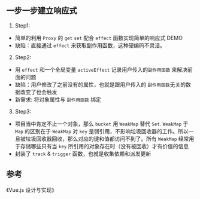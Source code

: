 ## 一步一步建立响应式
1. Step1: 
  - 简单的利用 `Proxy` 的 `get` `set` 配合 `effect` 函数实现简单的响应式 DEMO
  - 缺陷：直接通过 `effect` 来获取副作用函数，这种硬编码不灵活。
2. Step2: 
  - 用 `effect` 和一个全局变量 `activeEffect` 记录用户传入的`副作用函数` 来解决前面的问题
  - 缺陷：用户修改了之前没有的属性，也就是跟用户传入的 `副作用函数`无关的数据改变了也会触发
  - 新需求: 将对象属性与 `副作用函数` 绑定
3. Step3:
  - 项目当中肯定不止一个对象，那么 `bucket` 用 `WeakMap` 替代 `Set`. `WeakMap` 于 `Map` 的区别在于 `WeakMap` 对 `key` 是弱引用，不影响垃圾回收器的工作。所以一旦被垃圾回收器回收，那么对应的键和值都访问不到了。所有 `WeakMap` 经常用于存储哪些只有当 `key` 所引用的对象存在时（没有被回收）才有价值的信息
  - 封装了 `track` & `trigger` 函数，也就是收集依赖和派发更新
## 参考
《Vue.js 设计与实现》